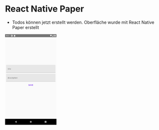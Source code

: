 # React Native Paper
- Todos können jetzt erstellt werden. Oberfläche wurde mit React Native Paper erstellt
<img src="./screenshots/Screenshot_1632858706.png" height="300" margin="20" alt="screenshot">
